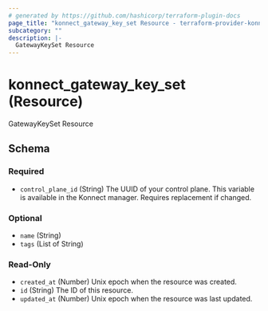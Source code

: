 ```yaml
---
# generated by https://github.com/hashicorp/terraform-plugin-docs
page_title: "konnect_gateway_key_set Resource - terraform-provider-konnect"
subcategory: ""
description: |-
  GatewayKeySet Resource
---
```


# konnect_gateway_key_set (Resource)

GatewayKeySet Resource



<!-- schema generated by tfplugindocs -->
## Schema

### Required

- `control_plane_id` (String) The UUID of your control plane. This variable is available in the Konnect manager. Requires replacement if changed.

### Optional

- `name` (String)
- `tags` (List of String)

### Read-Only

- `created_at` (Number) Unix epoch when the resource was created.
- `id` (String) The ID of this resource.
- `updated_at` (Number) Unix epoch when the resource was last updated.
